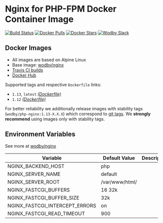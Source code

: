 # Nginx for PHP-FPM Docker Container Image 

[![Build Status](https://travis-ci.org/wodby/php-nginx.svg?branch=master)](https://travis-ci.org/wodby/php-nginx)
[![Docker Pulls](https://img.shields.io/docker/pulls/wodby/php-nginx.svg)](https://hub.docker.com/r/wodby/php-nginx)
[![Docker Stars](https://img.shields.io/docker/stars/wodby/php-nginx.svg)](https://hub.docker.com/r/wodby/php-nginx)
[![Wodby Slack](http://slack.wodby.com/badge.svg)](http://slack.wodby.com)

## Docker Images

* All images are based on Alpine Linux
* Base image: [wodby/nginx](https://github.com/wodby/nginx)
* [Travis CI builds](https://travis-ci.org/wodby/php-nginx) 
* [Docker Hub](https://hub.docker.com/r/wodby/php-nginx)

Supported tags and respective `Dockerfile` links:

* `1.13`, `latest` [_(Dockerfile)_](https://github.com/wodby/php-nginx/tree/master/Dockerfile)
* `1.12` [_(Dockerfile)_](https://github.com/wodby/php-nginx/tree/master/Dockerfile)

For better reliability we additionally release images with stability tags (`wodby/php-nginx:1.13-X.X.X`) which correspond to [git tags](https://github.com/wodby/php-nginx/release). We **strongly recommend** using images only with stability tags. 

## Environment Variables

See more at [wodby/nginx](https://github.com/wodby/nginx)

| Variable                       | Default Value  | Description |
| ------------------------------ | -------------- | ----------- |
| NGINX_BACKEND_HOST             | php            |             |
| NGINX_SERVER_NAME              | default        |             |
| NGINX_SERVER_ROOT              | /var/www/html/ |             |
| NGINX_FASTCGI_BUFFERS          | 16 32k         |             |
| NGINX_FASTCGI_BUFFER_SIZE      | 32k            |             |
| NGINX_FASTCGI_INTERCEPT_ERRORS | on             |             |
| NGINX_FASTCGI_READ_TIMEOUT     | 900            |             |